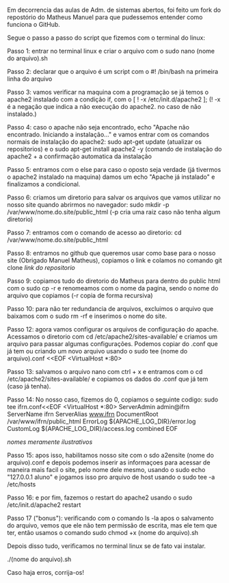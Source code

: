 Em decorrencia das aulas de Adm. de sistemas abertos, foi feito um fork do repostório do Matheus Manuel para que pudessemos entender como funciona o GitHub.

Segue o passo a passo do script que fizemos com o terminal do linux:

  Passo 1: entrar no terminal linux e criar o arquivo com o sudo nano (nome do arquivo).sh
  
  Passo 2: declarar que o arquivo é um script com o #! /bin/bash na primeira linha do arquivo
  
  Passo 3: vamos verificar na maquina com a programação se já temos o apache2 instalado com a condição if, com o [ ! -x /etc/init.d/apache2 ]; (! -x é a negação que indica a não execução do apache2. no caso de não instalado.)
  
  Passo 4: caso o apache não seja encontrado, echo "Apache não encontrado. Iniciando a instalação..." e vamos entrar com os comandos normais de instalação do apache2: sudo apt-get update (atualizar os repositorios) e o sudo apt-get install apache2 -y (comando de instalação do apache2 + a confirmação automatica da instalação
  
  Passo 5: entramos com o else para caso o oposto seja verdade (já tivermos o apache2 instalado na maquina) damos um echo "Apache já instalado" e finalizamos a condicional.
  
  Passo 6: criamos um diretorio para salvar os arquivos que vamos utilizar no nosso 
site quando abrirmos no navegador: sudo mkdir -p /var/www/nome.do.site/public_html   (-p cria uma raiz caso não tenha algum diretorio) 

  Passo 7: entramos com o comando de acesso ao diretorio: cd /var/www/nome.do.site/public_html
  
  Passo 8: entramos no github que queremos usar como base para o nosso site (Obrigado Manuel Matheus), copiamos o link e colamos no comando git clone *link do repositorio*
  
  Passo 9: copiamos tudo do diretorio do Matheus para dentro do public html com o sudo cp -r e renomeamos com o nome da pagina, sendo o nome do arquivo que copiamos (-r copia de forma recursiva)
  
  Passo 10: para não ter redundancia de arquivos, excluimos o arquivo que baixamos com o sudo rm -rf e inserimos o nome do site.
  
  Passo 12: agora vamos configurar os arquivos de configuração do apache. Acessamos o diretorio com cd /etc/apache2/sites-available/ e criamos um arquivo para passar algumas configurações. Podemos copiar do .conf que já tem ou criando um novo arquivo usando o sudo tee (nome do arquivo).conf <<EOF
<VirtualHost *:80>
  
  Passo 13: salvamos o arquivo nano com ctrl + x e entramos com o cd /etc/apache2/sites-available/ e copiamos os dados do .conf que já tem (caso já tenha).
  
  Passo 14: No nosso caso, fizemos do 0, copiamos o seguinte codigo:
sudo tee ifrn.conf<<EOF
<VirtualHost *:80>
    ServerAdmin admin@ifrn
    ServerName ifrn
    ServerAlias www.ifrn
    DocumentRoot /var/www/ifrn/public_html
    ErrorLog ${APACHE_LOG_DIR}/error.log
    CustomLog ${APACHE_LOG_DIR}/access.log combined
</Virtualhost>
EOF

*nomes meramente ilustrativos*

  Passo 15: apos isso, habilitamos nosso site com o sdo a2ensite (nome do arquivo).conf e depois podemos inserir as informaçoes para acessar de maneira mais facil o site, pelo nome dele mesmo, usando o sudo echo "127.0.0.1 aluno" e jogamos isso pro arquivo de host usando o sudo tee -a /etc/hosts
  
  Passo 16: e por fim, fazemos o restart do apache2 usando o sudo /etc/init.d/apache2 restart
  
  Passo 17 ("bonus"): verificando com o comando ls -la apos o salvamento do arquivo, vemos que ele não tem permissão de escrita, mas ele tem que ter, então usamos o comando sudo chmod +x (nome do arquivo).sh

  Depois disso tudo, verificamos no terminal linux se de fato vai instalar. 

  ./(nome do arquivo).sh

  Caso haja erros, corrija-os!
  
  

